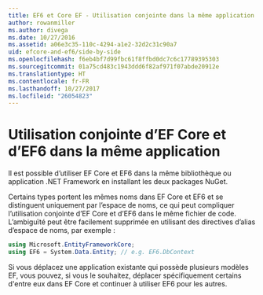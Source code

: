 ```yaml
---
title: EF6 et Core EF - Utilisation conjointe dans la même application
author: rowanmiller
ms.author: divega
ms.date: 10/27/2016
ms.assetid: a06e3c35-110c-4294-a1e2-32d2c31c90a7
uid: efcore-and-ef6/side-by-side
ms.openlocfilehash: f6eb4bf7d99fbc61f8ffbd0dc7c6c17789395303
ms.sourcegitcommit: 01a75cd483c1943ddd6f82af971f07abde20912e
ms.translationtype: HT
ms.contentlocale: fr-FR
ms.lasthandoff: 10/27/2017
ms.locfileid: "26054823"
---
```

# <a name="using-ef-core-and-ef6-in-the-same-application"></a>Utilisation conjointe d’EF Core et d’EF6 dans la même application

Il est possible d’utiliser EF Core et EF6 dans la même bibliothèque ou application .NET Framework en installant les deux packages NuGet. 

Certains types portent les mêmes noms dans EF Core et EF6 et se distinguent uniquement par l’espace de noms, ce qui peut compliquer l’utilisation conjointe d’EF Core et d’EF6 dans le même fichier de code. L’ambiguïté peut être facilement supprimée en utilisant des directives d’alias d’espace de noms, par exemple :

``` csharp
using Microsoft.EntityFrameworkCore;
using EF6 = System.Data.Entity; // e.g. EF6.DbContext
```

Si vous déplacez une application existante qui possède plusieurs modèles EF, vous pouvez, si vous le souhaitez, déplacer spécifiquement certains d'entre eux dans EF Core et continuer à utiliser EF6 pour les autres.
